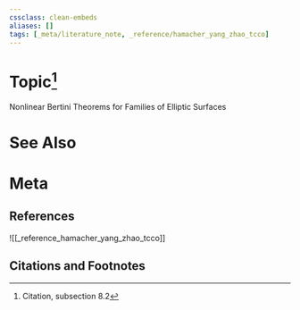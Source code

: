```yaml
---
cssclass: clean-embeds
aliases: []
tags: [_meta/literature_note, _reference/hamacher_yang_zhao_tcco]
---
```

# Topic[^1]
Nonlinear Bertini Theorems for Families of Elliptic Surfaces

# See Also

# Meta
## References
![[_reference_hamacher_yang_zhao_tcco]]


## Citations and Footnotes
[^1]: Citation, subsection 8.2